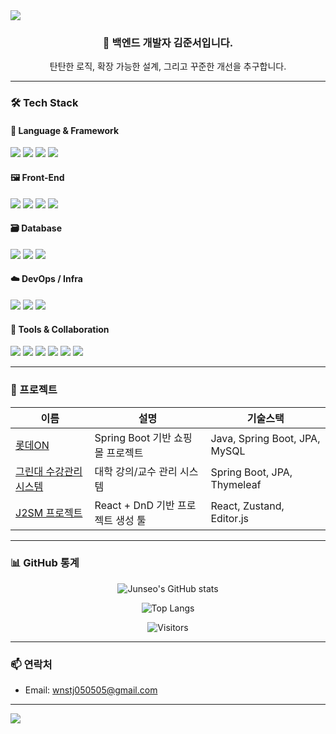 <!-- 헤더 배너 -->
<img src="https://capsule-render.vercel.app/api?type=waving&color=auto&height=200&section=header&text=Hi,%20I'm%20Junseo!&fontSize=40&animation=fadeIn" />

<!-- 소개 -->
<h3 align="center">👋 백엔드 개발자 김준서입니다.</h3>
<p align="center">탄탄한 로직, 확장 가능한 설계, 그리고 꾸준한 개선을 추구합니다.</p>

---

### 🛠 Tech Stack

#### 🧠 Language & Framework
<p align="left">
  <img src="https://img.shields.io/badge/Java-007396?style=flat-square&logo=java&logoColor=white"/>
  <img src="https://img.shields.io/badge/JavaScript-F7DF1E?style=flat-square&logo=javascript&logoColor=black"/>
  <img src="https://img.shields.io/badge/Spring Boot-6DB33F?style=flat-square&logo=springboot&logoColor=white"/>
  <img src="https://img.shields.io/badge/JPA/Hibernate-59666C?style=flat-square"/>
</p>

#### 🖼 Front-End
<p align="left">
  <img src="https://img.shields.io/badge/HTML5-E34F26?style=flat-square&logo=html5&logoColor=white"/>
  <img src="https://img.shields.io/badge/CSS3-1572B6?style=flat-square&logo=css3&logoColor=white"/>
  <img src="https://img.shields.io/badge/React-61DAFB?style=flat-square&logo=react&logoColor=black"/>
  <img src="https://img.shields.io/badge/Editor.js-000000?style=flat-square"/>
</p>

#### 🗃 Database
<p align="left">
  <img src="https://img.shields.io/badge/MySQL-4479A1?style=flat-square&logo=mysql&logoColor=white"/>
  <img src="https://img.shields.io/badge/MongoDB-47A248?style=flat-square&logo=mongodb&logoColor=white"/>
  <img src="https://img.shields.io/badge/Redis-DC382D?style=flat-square&logo=redis&logoColor=white"/>
</p>

#### ☁️ DevOps / Infra
<p align="left">
  <img src="https://img.shields.io/badge/Docker-2496ED?style=flat-square&logo=docker&logoColor=white"/>
  <img src="https://img.shields.io/badge/AWS EC2-232F3E?style=flat-square&logo=amazon-aws&logoColor=white"/>
  <img src="https://img.shields.io/badge/Vercel-000000?style=flat-square&logo=vercel&logoColor=white"/>
</p>

#### 🧰 Tools & Collaboration
<p align="left">
  <img src="https://img.shields.io/badge/Git-F05032?style=flat-square&logo=git&logoColor=white"/>
  <img src="https://img.shields.io/badge/GitHub-181717?style=flat-square&logo=github&logoColor=white"/>
  <img src="https://img.shields.io/badge/IntelliJ IDEA-000000?style=flat-square&logo=intellijidea&logoColor=white"/>
  <img src="https://img.shields.io/badge/VS Code-007ACC?style=flat-square&logo=visual-studio-code&logoColor=white"/>
  <img src="https://img.shields.io/badge/Notion-000000?style=flat-square&logo=notion&logoColor=white"/>
  <img src="https://img.shields.io/badge/Figma-F24E1E?style=flat-square&logo=figma&logoColor=white"/>
</p>

---

### 💼 프로젝트
| 이름 | 설명 | 기술스택 |
|------|------|----------|
| [롯데ON]([https://github.com/your-username/lotteon](https://github.com/rkaaks98/LotteOn-Project)) | Spring Boot 기반 쇼핑몰 프로젝트 | Java, Spring Boot, JPA, MySQL |
| [그린대 수강관리시스템]([https://github.com/your-username/greendae](https://github.com/rkaaks98/greendae)) | 대학 강의/교수 관리 시스템 | Spring Boot, JPA, Thymeleaf |
| [J2SM 프로젝트]([https://github.com/your-username/j2sm](https://github.com/greenlotte6/lotte2-community-app-project-team1)) | React + DnD 기반 프로젝트 생성 툴 | React, Zustand, Editor.js |

---

### 📊 GitHub 통계
<div align="center">
  
![Junseo's GitHub stats](https://github-readme-stats.vercel.app/api?username=rkaaks98&show_icons=true&theme=default&hide=stars&count_private=true)
  
![Top Langs](https://github-readme-stats.vercel.app/api/top-langs/?username=rkaaks98&layout=compact)

![Visitors](https://komarev.com/ghpvc/?username=rkaaks98&color=blue&style=flat-square)


</div>

---

### 📫 연락처
- Email: wnstj050505@gmail.com

---

<!-- 푸터 배너 -->
<img src="https://capsule-render.vercel.app/api?type=waving&color=auto&height=150&section=footer"/>
